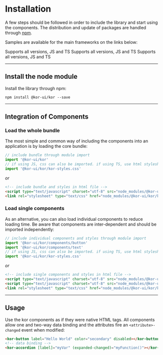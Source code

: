 # Installation

A few steps should be followed in order to include the library and start using the components. The distribution and update of packages are handled through [npm](https://www.npmjs.com/package/kor-ui).

Samples are available for the main frameworks on the links below:

<kor-grid columns="3">
    <a target="blank" style="text-decoration: none; font: var(--body-1); color: var(--text-2);" href="https://stackblitz.com/edit/kor-ui-angular">
        <kor-card icon="url('/assets/docs/introduction/installation/logo_angular.png')" label="Angular">
            Supports all versions, JS and TS
        </kor-card>
    </a>
    <a target="blank" style="text-decoration: none; font: var(--body-1); color: var(--text-2);" href="https://stackblitz.com/edit/kor-ui-react">
        <kor-card icon="url('/assets/docs/introduction/installation/logo_react.png')" label="React">
            Supports all versions, JS and TS
        </kor-card>
    </a>
    <a target="blank" style="text-decoration: none; font: var(--body-1); color: var(--text-2);" href="https://stackblitz.com/edit/kor-ui-vue">
        <kor-card icon="url('/assets/docs/introduction/installation/logo_vue.png')" label="Vue">
            Supports all versions, JS and TS
        </kor-card>
    </a>
</kor-grid>

---

## Install the node module

Install the library through npm:

```
npm install @kor-ui/kor --save
```

---

## Integration of Components

### Load the whole bundle

The most simple and common way of including the components into an application is by loading the core bundle:


```js
// include bundle through module import
import '@kor-ui/kor'
// if using JS, css can also be imported. if using TS, use html stylesheet as shown below
import '@kor-ui/kor/kor-styles.css'
```

*or*

```html
<!-- include bundle and styles in html file -->
<script type="text/javascript" charset="utf-8" src="node_modules/@kor-ui/kor/index.js"></script>
<link rel="stylesheet" type="text/css" href="node_modules/@kor-ui/kor/kor-styles.css">
```

### Load single components

As an alternative, you can also load individual components to reduce loading time. Be aware that components are inter-dependent and should be imported independently:

```js
// include individual components and styles through module import
import '@kor-ui/kor/components/button'
import '@kor-ui/kor/components/text'
// if using JS, css can also be imported. if using TS, use html stylesheet as shown below
import '@kor-ui/kor/kor-styles.css'
```

*or*

```html
<!-- include single components and styles in html file -->
<script type="text/javascript" charset="utf-8" src="node_modules/@kor-ui/kor/components/button/index.js"></script>
<script type="text/javascript" charset="utf-8" src="node_modules/@kor-ui/kor/components/text/index.js"></script>
<link rel="stylesheet" type="text/css" href="node_modules/@kor-ui/kor/kor-styles.css">
```

---

## Usage

Use the kor components as if they were native HTML tags. All components allow one and two-way data binding and the attributes fire an `<attribute>-changed` event when modified:

```html
<kor-button label="Hello World" color="secondary" disabled></kor-button>
<!-- data binding -->
<kor-accordion [label]="myVar" (expanded-changed)="myFunction()"></kor-accordion>
```